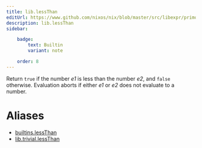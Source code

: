 ```yaml
---
title: lib.lessThan
editUrl: https://www.github.com/nixos/nix/blob/master/src/libexpr/primops.cc
description: lib.lessThan
sidebar:

    badge:
        text: Builtin
        variant: note

    order: 8
---
```


Return `true` if the number *e1* is less than the number *e2*, and
`false` otherwise. Evaluation aborts if either *e1* or *e2* does not
evaluate to a number.


# Aliases

- [builtins.lessThan](./reference/builtins/builtins-lessThan)
- [lib.trivial.lessThan](./reference/lib/trivial/lib-trivial-lessThan)



